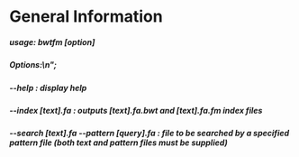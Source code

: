 # General Information
##### usage: bwtfm [option]
#####        Options:\n";
#####        --help                                      :  display help
#####        --index  [text].fa                          :  outputs [text].fa.bwt and [text].fa.fm index files
#####        --search [text].fa --pattern [query].fa     :  file to be searched by a specified pattern file (both text and pattern files must be supplied)
